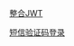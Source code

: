 [整合JWT](https://mp.weixin.qq.com/s?__biz=MzAxMjEwMzQ5MA==&mid=2448890226&idx=2&sn=321b7e9c85a7e265555941b759fd7dee&chksm=8fb5435fb8c2ca4961041a8f1232d945d4e7d035322eb6f6f92a3f9245eb735fb7b151be9bb9&mpshare=1&scene=1&srcid=&sharer_sharetime=1588796346856&sharer_shareid=f241f46a47d5f045281ff7e85e49ee19&key=1cc6b26325b13db478482787ed6fbd6d1f8e950006b11bdbb45b1e84c545aa4cbc669337829eb1cbed0abc9ef98e79ed55b2002a656f753cb1ffdf447695cb392b09d4ffc45d908772cdc2102372b9ca&ascene=1&uin=MTg0NzYwMTY4MA%3D%3D&devicetype=Windows+10+x64&version=62090070&lang=zh_CN&exportkey=AexgkbmWqG7Yqo92270wDe8%3D&pass_ticket=8ZODiXODFTPIlk3%2F7wDW5cyfCJkpAkhCej3Ff2%2F6wb8pbq%2FxZuATTQiYzU0I%2BPt8)

[短信验证码登录](https://blog.csdn.net/yuanlaijike/article/details/86164160)



